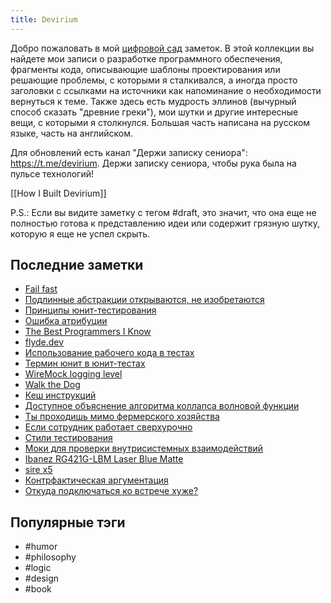 ```yaml
---
title: Devirium
---
```


Добро пожаловать в мой [цифровой сад](https://maggieappleton.com/garden-history) заметок. В этой коллекции вы найдете мои записи о разработке программного обеспечения, фрагменты кода, описывающие шаблоны проектирования или решающие проблемы, с которыми я сталкивался, а иногда просто заголовки с ссылками на источники как напоминание о необходимости вернуться к теме. Также здесь есть мудрость эллинов (вычурный способ сказать "древние греки"), мои шутки и другие интересные вещи, с которыми я столкнулся. Большая часть написана на русском языке, часть на английском.

Для обновлений есть канал "Держи записку сениора": https://t.me/devirium. Держи записку сениора, чтобы рука была на пульсе технологий!

[[How I Built Devirium]]

P.S.: Если вы видите заметку с тегом #draft, это значит, что она еще не полностью готова к представлению идеи или содержит грязную шутку, которую я еще не успел скрыть.

## Последние заметки
- [Fail fast](2025-05/Fail-fast.md)
- [Подлинные абстракции открываются, не изобретаются](2025-05/Подлинные-абстракции-открываются,-не-изобретаются.md)
- [Принципы юнит-тестирования](2025/2025-01/Принципы-юнит-тестирования.md)
- [Ошибка атрибуции](2025-05/Ошибка-атрибуции.md)
- [The Best Programmers I Know](2025-05/The-Best-Programmers-I-Know.md)
- [flyde.dev](2025/2025-04/flyde.dev.md)
- [Использование рабочего кода в тестах](2025/2025-04/Использование-рабочего-кода-в-тестах.md)
- [Термин юнит в юнит-тестах](2025/2025-04/Термин-юнит-в-юнит-тестах.md)
- [WireMock logging level](2025/2025-04/WireMock-logging-level.md)
- [Walk the Dog](2025/2025-04/Walk-the-Dog.md)
- [Кеш инструкций](2025/2025-04/Кеш-инструкций.md)
- [Доступное объяснение алгоритма коллапса волновой функции](2025/2025-04/Доступное-объяснение-алгоритма-коллапса-волновой-функции.md)
- [Ты проходишь мимо фермерского хозяйства](2025/2025-04/Ты-проходишь-мимо-фермерского-хозяйства.md)
- [Если сотрудник работает сверхурочно](2025/2025-04/Если-сотрудник-работает-сверхурочно.md)
- [Стили тестирования](2025/2025-04/Стили-тестирования.md)
- [Моки для проверки внутрисистемных взаимодействий](2025/2025-04/Моки-для-проверки-внутрисистемных-взаимодействий.md)
- [Ibanez RG421G-LBM Laser Blue Matte](2025/2025-04/Ibanez-RG421G-LBM-Laser-Blue-Matte.md)
- [sire x5](2025/2025-04/sire-x5.md)
- [Контрфактическая аргументация](2025/2025-04/Контрфактическая-аргументация.md)
- [Откуда подключаться ко встрече хуже?](2025/2025-04/Откуда-подключаться-ко-встрече-хуже?.md)


## Популярные тэги
- #humor
- #philosophy
- #logic
- #design
- #book
